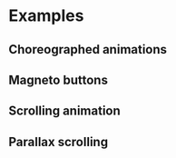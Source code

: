 # Examples

## Choreographed animations

## Magneto buttons

## Scrolling animation

## Parallax scrolling
